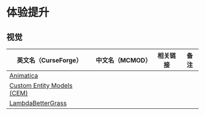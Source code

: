# 体验提升

## 视觉

| 英文名（CurseForge）                                                                                | 中文名（MCMOD） | 相关链接 | 备注 |
| --------------------------------------------------------------------------------------------------- | --------------- | -------- | ---- |
| [Animatica](https://www.curseforge.com/minecraft/mc-mods/animatica)                                 |                 |          |      |
| [Custom Entity Models (CEM)](https://www.curseforge.com/minecraft/mc-mods/custom-entity-models-cem) |                 |          |      |
| [LambdaBetterGrass](https://www.curseforge.com/minecraft/mc-mods/lambdabettergrass)                 |                 |          |      |
